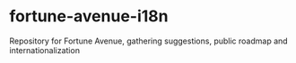 # fortune-avenue-i18n
Repository for Fortune Avenue, gathering suggestions, public roadmap and internationalization
